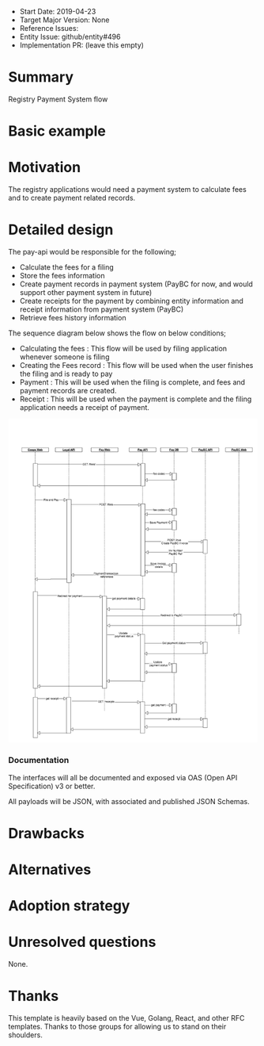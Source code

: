 - Start Date: 2019-04-23
- Target Major Version: None
- Reference Issues: 
- Entity Issue: github/entity#496
- Implementation PR: (leave this empty)


# Summary
Registry Payment System flow

# Basic example


# Motivation

The registry applications would need a payment system to calculate fees and to create payment related records. 

# Detailed design

The pay-api would be responsible for the following;
   * Calculate the fees for a filing
   * Store the fees information
   * Create payment records in payment system (PayBC for now, and would support other payment system in future)
   * Create receipts for the payment by combining entity information and receipt information from payment system (PayBC)
   * Retrieve fees history information

The sequence diagram below shows the flow on below conditions;
   * Calculating the fees : This flow will be used by filing application whenever someone is filing
   * Creating the Fees record : This flow will be used when the user finishes the filing and is ready to pay
   * Payment : This will be used when the filing is complete, and fees and payment records are created. 
   * Receipt : This will be used when the payment is complete and the filing application needs a receipt of payment. 

![Registry Pay System Flow Diagram](rfc-pay-api-flow/pay-api-flow.png)

### Documentation

The interfaces will all be documented and exposed via OAS (Open API Specification) v3 or better.

All payloads will be JSON, with associated and published JSON Schemas.


# Drawbacks


# Alternatives


# Adoption strategy


# Unresolved questions

None.

# Thanks

This template is heavily based on the Vue, Golang, React, and other RFC templates. Thanks to those groups for allowing us to stand on their shoulders.
